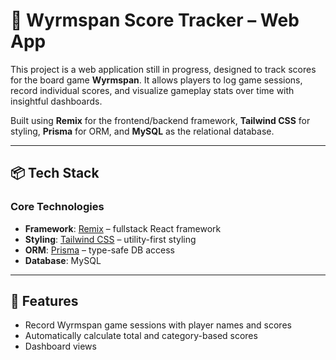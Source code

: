 # 🐉 Wyrmspan Score Tracker – Web App

This project is a web application still in progress, designed to track scores for the board game **Wyrmspan**. It allows players to log game sessions, record individual scores, and visualize gameplay stats over time with insightful dashboards.

Built using **Remix** for the frontend/backend framework, **Tailwind CSS** for styling, **Prisma** for ORM, and **MySQL** as the relational database.

---

## 📦 Tech Stack

### Core Technologies

- **Framework**: [Remix](https://remix.run/) – fullstack React framework  
- **Styling**: [Tailwind CSS](https://tailwindcss.com/) – utility-first styling  
- **ORM**: [Prisma](https://www.prisma.io/) – type-safe DB access  
- **Database**: MySQL  

---

## 🧩 Features

- Record Wyrmspan game sessions with player names and scores  
- Automatically calculate total and category-based scores  
- Dashboard views
